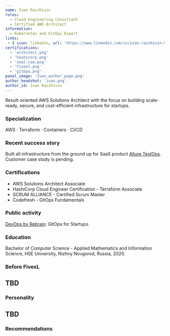 ```yaml
---
name: Ivan Razzhivin
roles:
  - Cloud Engineering Consultant
  - Certified AWS Architect
information:
  - Kubernetes and GitOps Expert
links:
 - { icon: linkedin, url: 'https://www.linkedin.com/in/ivan-razzhivin-97ab61240/' }
certifications:
  - 'architect.png'
  - 'hashicorp.png'
  - 'seal-csm.png'
  - 'fivexl.png'
  - 'gitops.png'  
panel_image: 'Ivan_author_page.png'
author_headshot: 'ivan.png'
author_id: Ivan Razzhivin
---
```

Result-oriented AWS Solutions Architect with the focus on building scale-ready, secure, and cost-efficient infrastructure for startups.
### Specialization
AWS · Terraform · Containers · CI/CD
### Recent success story
Built all infrastructure from the ground up for SaaS product [Allure TestOps](https://qameta.io). Customer case study is pending.
### Certifications
* AWS Solutions Architect Associate
* HashiCorp Cloud Engineer Certification - Terraform Associate
* SCRUM ALLIANCE - Certified Scrum Master
* Codefresh - GitOps Fundamentals 
### Public activity
[DevOps by Rebrain](https://www.youtube.com/watch?v=d54ZPek6wWM): GitOps for Startups.
### Education
Bachelor of Computer Science - Applied Mathematics and Information Science, HSE University, Nizhny Novgorod, Russia, 2020.
### Before FivexL
## TBD
### Personality
## TBD
### Recommendations